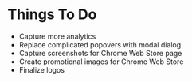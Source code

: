 # Things To Do

- Capture more analytics
- Replace complicated popovers with modal dialog
- Capture screenshots for Chrome Web Store page
- Create promotional images for Chrome Web Store
- Finalize logos
